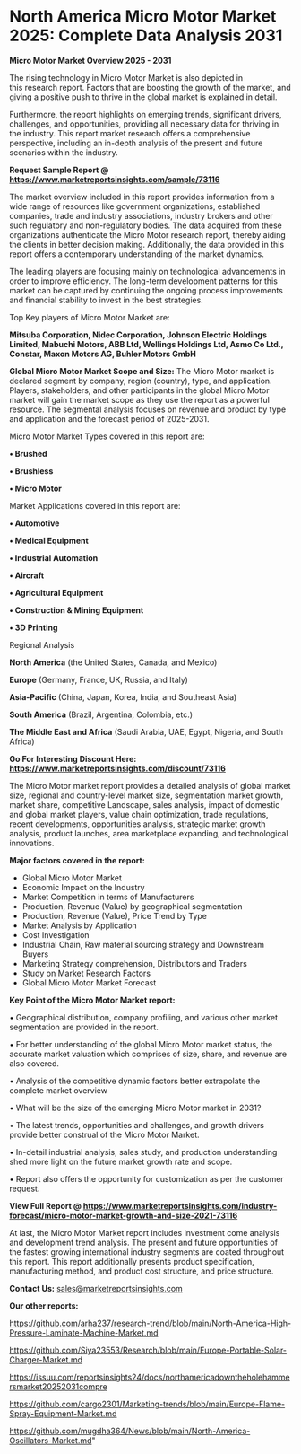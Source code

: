 # North America Micro Motor Market 2025: Complete Data Analysis 2031

<Strong> Micro Motor Market Overview 2025 - 2031</strong>

The rising technology in Micro Motor Market is also depicted in this research report. Factors that are boosting the growth of the market, and giving a positive push to thrive in the global market is explained in detail.

Furthermore, the report highlights on emerging trends, significant drivers, challenges, and opportunities, providing all necessary data for thriving in the industry. This report market research offers a comprehensive perspective, including an in-depth analysis of the present and future scenarios within the industry.

<strong>Request Sample Report @ <a href=https://www.marketreportsinsights.com/sample/73116>https://www.marketreportsinsights.com/sample/73116</a></strong>

The market overview included in this report provides information from a wide range of resources like government organizations, established companies, trade and industry associations, industry brokers and other such regulatory and non-regulatory bodies. The data acquired from these organizations authenticate the Micro Motor research report, thereby aiding the clients in better decision making. Additionally, the data provided in this report offers a contemporary understanding of the market dynamics.

The leading players are focusing mainly on technological advancements in order to improve efficiency. The long-term development patterns for this market can be captured by continuing the ongoing process improvements and financial stability to invest in the best strategies.

Top Key players of Micro Motor Market are:

<strong>Mitsuba Corporation, Nidec Corporation, Johnson Electric Holdings Limited, Mabuchi Motors, ABB Ltd, Wellings Holdings Ltd, Asmo Co Ltd., Constar, Maxon Motors AG, Buhler Motors GmbH</strong>

<strong><b>Global Micro Motor Market Scope and Size:</b></strong>
The Micro Motor market is declared segment by company, region (country), type, and application. Players, stakeholders, and other participants in the global Micro Motor market will gain the market scope as they use the report as a powerful resource. The segmental analysis focuses on revenue and product by type and application and the forecast period of 2025-2031.

Micro Motor Market Types covered in this report are:

<strong>• Brushed

• Brushless

• Micro Motor</strong>

Market Applications covered in this report are:

<strong>• Automotive

• Medical Equipment

• Industrial Automation

• Aircraft

• Agricultural Equipment

• Construction & Mining Equipment

• 3D Printing</strong> 

Regional Analysis

<strong>North America</strong> (the United States, Canada, and Mexico)

<strong>Europe</strong> (Germany, France, UK, Russia, and Italy)

<strong>Asia-Pacific</strong> (China, Japan, Korea, India, and Southeast Asia)

<strong>South America</strong> (Brazil, Argentina, Colombia, etc.)

<strong>The Middle East and Africa</strong> (Saudi Arabia, UAE, Egypt, Nigeria, and South Africa)

<strong>Go For Interesting Discount Here: <a href=https://www.marketreportsinsights.com/discount/73116>https://www.marketreportsinsights.com/discount/73116</a></strong>

The Micro Motor market report provides a detailed analysis of global market size, regional and country-level market size, segmentation market growth, market share, competitive Landscape, sales analysis, impact of domestic and global market players, value chain optimization, trade regulations, recent developments, opportunities analysis, strategic market growth analysis, product launches, area marketplace expanding, and technological innovations.

<strong><b>Major factors covered in the report:</b></strong>
<ul>
  <li>Global Micro Motor Market </li>
  <li>Economic Impact on the Industry</li>
  <li>Market Competition in terms of Manufacturers</li>
  <li>Production, Revenue (Value) by geographical segmentation</li>
  <li>Production, Revenue (Value), Price Trend by Type</li>
  <li>Market Analysis by Application</li>
  <li>Cost Investigation</li>
  <li>Industrial Chain, Raw material sourcing strategy and Downstream Buyers</li>
  <li>Marketing Strategy comprehension, Distributors and Traders</li>
  <li>Study on Market Research Factors</li>
  <li>Global Micro Motor Market Forecast</li>
</ul>

<strong><b>Key Point of the Micro Motor Market report:</b></strong>

• Geographical distribution, company profiling, and various other market segmentation are provided in the report.

• For better understanding of the global Micro Motor market status, the accurate market valuation which comprises of size, share, and revenue are also covered.

• Analysis of the competitive dynamic factors better extrapolate the complete market overview

• What will be the size of the emerging Micro Motor market in 2031?

• The latest trends, opportunities and challenges, and growth drivers provide better construal of the Micro Motor Market.

• In-detail industrial analysis, sales study, and production understanding shed more light on the future market growth rate and scope.

• Report also offers the opportunity for customization as per the customer request.

<strong><b>View Full Report @ <a href=https://www.marketreportsinsights.com/industry-forecast/micro-motor-market-growth-and-size-2021-73116>https://www.marketreportsinsights.com/industry-forecast/micro-motor-market-growth-and-size-2021-73116</a></b></strong>


At last, the Micro Motor Market report includes investment come analysis and development trend analysis. The present and future opportunities of the fastest growing international industry segments are coated throughout this report. This report additionally presents product specification, manufacturing method, and product cost structure, and price structure.

<strong>Contact Us:</strong>
sales@marketreportsinsights.com

<strong>Our other reports:</strong>

<a href=https://github.com/arha237/research-trend/blob/main/North-America-High-Pressure-Laminate-Machine-Market.md>https://github.com/arha237/research-trend/blob/main/North-America-High-Pressure-Laminate-Machine-Market.md</a>

<a href=https://github.com/Siya23553/Research/blob/main/Europe-Portable-Solar-Charger-Market.md>https://github.com/Siya23553/Research/blob/main/Europe-Portable-Solar-Charger-Market.md</a>

<a href=https://issuu.com/reportsinsights24/docs/northamericadowntheholehammersmarket20252031compre>https://issuu.com/reportsinsights24/docs/northamericadowntheholehammersmarket20252031compre</a>

<a href=https://github.com/cargo2301/Marketing-trends/blob/main/Europe-Flame-Spray-Equipment-Market.md>https://github.com/cargo2301/Marketing-trends/blob/main/Europe-Flame-Spray-Equipment-Market.md</a>

<a href=https://github.com/mugdha364/News/blob/main/North-America-Oscillators-Market.md>https://github.com/mugdha364/News/blob/main/North-America-Oscillators-Market.md</a>"
